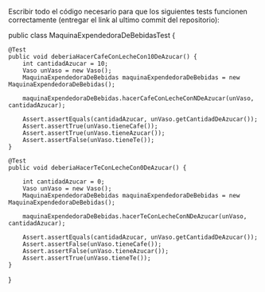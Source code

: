 
Escribir todo el código necesario para que los siguientes tests funcionen correctamente (entregar el link al ultimo commit del repositorio):

public class MaquinaExpendedoraDeBebidasTest {

    @Test
    public void deberiaHacerCafeConLecheCon10DeAzucar() {
        int cantidadAzucar = 10;
        Vaso unVaso = new Vaso();
        MaquinaExpendedoraDeBebidas maquinaExpendedoraDeBebidas = new MaquinaExpendedoraDeBebidas();
        
        maquinaExpendedoraDeBebidas.hacerCafeConLecheConNDeAzucar(unVaso, cantidadAzucar);

        Assert.assertEquals(cantidadAzucar, unVaso.getCantidadDeAzucar());
        Assert.assertTrue(unVaso.tieneCafe());
        Assert.assertTrue(unVaso.tieneAzucar());
        Assert.assertFalse(unVaso.tieneTe());
    }

    @Test
    public void deberiaHacerTeConLecheCon0DeAzucar() {

        int cantidadAzucar = 0;
        Vaso unVaso = new Vaso();
        MaquinaExpendedoraDeBebidas maquinaExpendedoraDeBebidas = new MaquinaExpendedoraDeBebidas();

        maquinaExpendedoraDeBebidas.hacerTeConLecheConNDeAzucar(unVaso, cantidadAzucar);

        Assert.assertEquals(cantidadAzucar, unVaso.getCantidadDeAzucar());
        Assert.assertFalse(unVaso.tieneCafe());
        Assert.assertFalse(unVaso.tieneAzucar());
        Assert.assertTrue(unVaso.tieneTe());
    }
    
}
